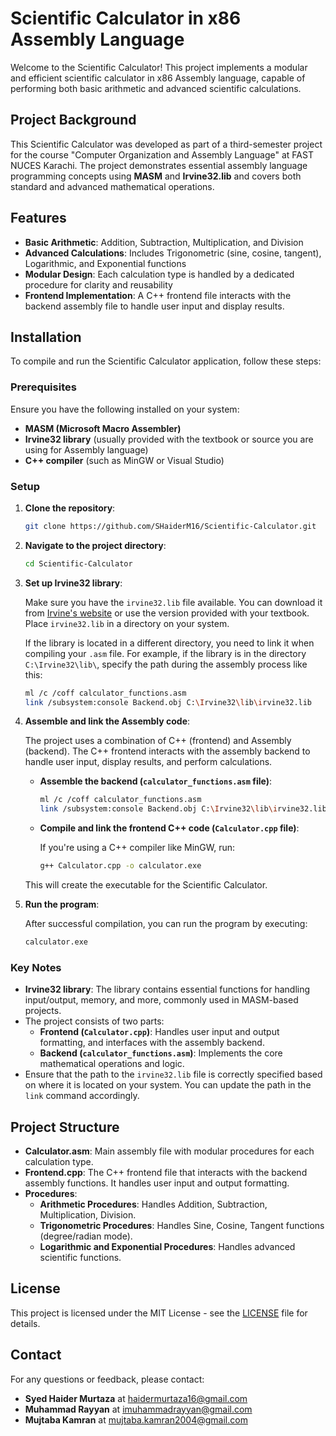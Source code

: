 # Scientific Calculator in x86 Assembly Language

Welcome to the Scientific Calculator! This project implements a modular and efficient scientific calculator in x86 Assembly language, capable of performing both basic arithmetic and advanced scientific calculations.

## Project Background

This Scientific Calculator was developed as part of a third-semester project for the course "Computer Organization and Assembly Language" at FAST NUCES Karachi. The project demonstrates essential assembly language programming concepts using **MASM** and **Irvine32.lib** and covers both standard and advanced mathematical operations.

## Features

- **Basic Arithmetic**: Addition, Subtraction, Multiplication, and Division
- **Advanced Calculations**: Includes Trigonometric (sine, cosine, tangent), Logarithmic, and Exponential functions
- **Modular Design**: Each calculation type is handled by a dedicated procedure for clarity and reusability
- **Frontend Implementation**: A C++ frontend file interacts with the backend assembly file to handle user input and display results.

## Installation

To compile and run the Scientific Calculator application, follow these steps:

### Prerequisites

Ensure you have the following installed on your system:

- **MASM (Microsoft Macro Assembler)**
- **Irvine32 library** (usually provided with the textbook or source you are using for Assembly language)
- **C++ compiler** (such as MinGW or Visual Studio)

### Setup

1. **Clone the repository**:

    ```bash
    git clone https://github.com/SHaiderM16/Scientific-Calculator.git
    ```

2. **Navigate to the project directory**:

    ```bash
    cd Scientific-Calculator
    ```

3. **Set up Irvine32 library**:

    Make sure you have the `irvine32.lib` file available. You can download it from [Irvine's website](https://www.asmirvine.com/) or use the version provided with your textbook. Place `irvine32.lib` in a directory on your system.

    If the library is located in a different directory, you need to link it when compiling your `.asm` file. For example, if the library is in the directory `C:\Irvine32\lib\`, specify the path during the assembly process like this:

    ```bash
    ml /c /coff calculator_functions.asm
    link /subsystem:console Backend.obj C:\Irvine32\lib\irvine32.lib
    ```

4. **Assemble and link the Assembly code**:

    The project uses a combination of C++ (frontend) and Assembly (backend). The C++ frontend interacts with the assembly backend to handle user input, display results, and perform calculations.

    - **Assemble the backend (`calculator_functions.asm` file)**:

      ```bash
      ml /c /coff calculator_functions.asm
      link /subsystem:console Backend.obj C:\Irvine32\lib\irvine32.lib
      ```

    - **Compile and link the frontend C++ code (`Calculator.cpp` file)**:

      If you're using a C++ compiler like MinGW, run:

      ```bash
      g++ Calculator.cpp -o calculator.exe
      ```

    This will create the executable for the Scientific Calculator.

5. **Run the program**:

    After successful compilation, you can run the program by executing:

    ```bash
    calculator.exe
    ```

### Key Notes

- **Irvine32 library**: The library contains essential functions for handling input/output, memory, and more, commonly used in MASM-based projects.
- The project consists of two parts:
  - **Frontend (`Calculator.cpp`)**: Handles user input and output formatting, and interfaces with the assembly backend.
  - **Backend (`calculator_functions.asm`)**: Implements the core mathematical operations and logic.
- Ensure that the path to the `irvine32.lib` file is correctly specified based on where it is located on your system. You can update the path in the `link` command accordingly.

## Project Structure

- **Calculator.asm**: Main assembly file with modular procedures for each calculation type.
- **Frontend.cpp**: The C++ frontend file that interacts with the backend assembly functions. It handles user input and output formatting.
- **Procedures**:
  - **Arithmetic Procedures**: Handles Addition, Subtraction, Multiplication, Division.
  - **Trigonometric Procedures**: Handles Sine, Cosine, Tangent functions (degree/radian mode).
  - **Logarithmic and Exponential Procedures**: Handles advanced scientific functions.

## License

This project is licensed under the MIT License - see the [LICENSE](https://github.com/SHaiderM16/Scientific-Calculator-ASM/blob/main/LICENSE) file for details.

## Contact

For any questions or feedback, please contact:

- **Syed Haider Murtaza** at [haidermurtaza16@gmail.com](mailto:haidermurtaza16@gmail.com)
- **Muhammad Rayyan** at [imuhammadrayyan@gmail.com](mailto:imuhammadrayyan@gmail.com)
- **Mujtaba Kamran** at [mujtaba.kamran2004@gmail.com](mujtaba.kamran2004@gmail.com)
